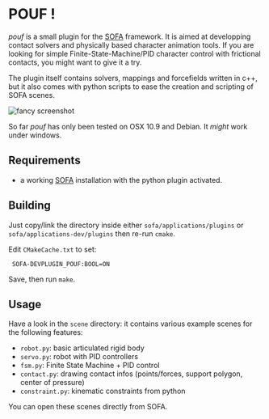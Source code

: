 POUF !
======

*pouf* is a small plugin for the [SOFA][sofa] framework. It is aimed
at developping contact solvers and physically based character
animation tools. If you are looking for simple
Finite-State-Machine/PID character control with frictional contacts,
you might want to give it a try.

The plugin itself contains solvers, mappings and forcefields written
in c++, but it also comes with python scripts to ease the creation and
scripting of SOFA scenes.

![fancy screenshot](https://raw.github.com/maxime-tournier/pouf/master/doc/screenshot.png)

So far *pouf* has only been tested on OSX 10.9 and Debian. It
*might* work under windows.

Requirements
------------

- a working [SOFA] installation with the python plugin activated.

Building
--------

Just copy/link the directory inside either `sofa/applications/plugins`
or `sofa/applications-dev/plugins` then re-run `cmake`.

Edit `CMakeCache.txt` to set:

	 SOFA-DEVPLUGIN_POUF:BOOL=ON

Save, then run `make`.

Usage
-----

Have a look in the `scene` directory: it contains various example
scenes for the following features:

- `robot.py`: basic articulated rigid body
- `servo.py`: robot with PID controllers
- `fsm.py`: Finite State Machine + PID control
- `contact.py`: drawing contact infos (points/forces, support polygon, center of pressure)
- `constraint.py`: kinematic constraints from python

You can open these scenes directly from SOFA.

[sofa]: http://www.sofa-framework.org/
